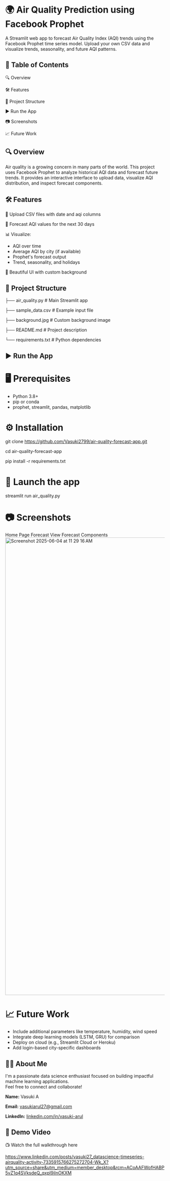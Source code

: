 # 🌍 Air Quality Prediction using Facebook Prophet



A Streamlit web app to forecast Air Quality Index (AQI) trends using the Facebook Prophet time series model. Upload your own CSV data and visualize trends, seasonality, and future AQI patterns.

## 📌 Table of Contents

🔍 Overview

🛠 Features

📁 Project Structure

▶️ Run the App

📷 Screenshots

📈 Future Work

## 🔍 Overview
Air quality is a growing concern in many parts of the world. This project uses Facebook Prophet to analyze historical AQI data and forecast future trends. It provides an interactive interface to upload data, visualize AQI distribution, and inspect forecast components.

## 🛠 Features

📂 Upload CSV files with date and aqi columns

🔮 Forecast AQI values for the next 30 days

📊 Visualize:
   * AQI over time
   * Average AQI by city (if available)
   * Prophet's forecast output
   * Trend, seasonality, and holidays

🎨 Beautiful UI with custom background

## 📁 Project Structure

├── air_quality.py               # Main Streamlit app

├── sample_data.csv              # Example input file

├── background.jpg               # Custom background image

├── README.md                    # Project description

└── requirements.txt             # Python dependencies

## ▶️ Run the App

# 🖥 Prerequisites
  * Python 3.8+
  * pip or conda
  * prophet, streamlit, pandas, matplotlib

# ⚙️ Installation

git clone https://github.com/Vasuki2799/air-quality-forecast-app.git

cd air-quality-forecast-app

pip install -r requirements.txt

# 🚀 Launch the app
streamlit run air_quality.py

# 📷 Screenshots
Home Page	Forecast View	Forecast Components
<img width="1440" alt="Screenshot 2025-06-04 at 11 29 16 AM" src="https://github.com/user-attachments/assets/42a37feb-35f5-49e5-a9ef-9aabdbbb08d9" />


# 📈 Future Work

* Include additional parameters like temperature, humidity, wind speed
* Integrate deep learning models (LSTM, GRU) for comparison
* Deploy on cloud (e.g., Streamlit Cloud or Heroku)
* Add login-based city-specific dashboards

## 🙋‍♂️ About Me

I'm a passionate data science enthusiast focused on building impactful machine learning applications.  
Feel free to connect and collaborate!

**Name:** Vasuki A 

**Email:** vasukiarul27@gmail.com  

**LinkedIn:** [linkedin.com/in/vasuki-arul](https://linkedin.com/in/vasuki-arul)  

## 🎥 Demo Video

📺 Watch the full walkthrough here

https://www.linkedin.com/posts/vasuki27_datascience-timeseries-airquality-activity-7335915766275272704-Wk_X?utm_source=share&utm_medium=member_desktop&rcm=ACoAAFWofHABP5vZ1q4SVksdeQ_qxpl9ilnOKXM



